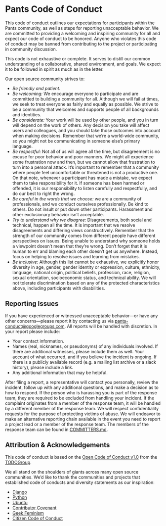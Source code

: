 Pants Code of Conduct
=====================

This code of conduct outlines our expectations for participants within the
Pants community, as well as steps for reporting unacceptable behavior. We
are committed to providing a welcoming and inspiring community for all and
expect our code of conduct to be honored. Anyone who violates this code of
conduct may be banned from contributing to the project or participating in
community discussion.

This code is not exhaustive or complete. It serves to distill our common
understanding of a collaborative, shared environment, and goals. We expect
it to be followed in spirit as much as in the letter.


Our open source community strives to:

 * *Be friendly and patient.*
 * *Be welcoming:* We encourage everyone to participate and are committed to
   building a community for all. Although we will fail at times, we seek to
   treat everyone as fairly and equally as possible. We strive to be a
   community that welcomes and supports people of all backgrounds and
   identities.
 * *Be considerate:* Your work will be used by other people, and you in turn
   will depend on the work of others. Any decision you take will affect users
   and colleagues, and you should take those outcomes into account when making
   decisions. Remember that we’re a world-wide community, so you might not be
   communicating in someone else’s primary language.
 * *Be respectful:* Not all of us will agree all the time, but disagreement is
   no excuse for poor behavior and poor manners. We might all experience some
   frustration now and then, but we cannot allow that frustration to turn into
   a personal attack. It’s important to remember that a community where people
   feel uncomfortable or threatened is not a productive one. On that note,
   whenever a participant has made a mistake, we expect them to take
   responsibility for it. If someone has been harmed or offended, it is our
   responsibility to listen carefully and respectfully, and do our best to
   right the wrong.
 * *Be careful in the words that we choose:* we are a community of
   professionals, and we conduct ourselves professionally. Be kind to others.
   Do not insult or put down other participants. Harassment and other
   exclusionary behavior isn’t acceptable.
 * *Try to understand why we disagree:* Disagreements, both social and
   technical, happen all the time. It is important that we resolve
   disagreements and differing views constructively. Remember that the strength
   of our community comes from different people have different perspectives on
   issues. Being unable to understand why someone holds a viewpoint doesn’t
   mean that they’re wrong. Don’t forget that it is human to err and blaming
   each other doesn’t get us anywhere. Instead, focus on helping to resolve
   issues and learning from mistakes.
 * *Be inclusive:* Although this list cannot be exhaustive, we explicitly honor
   diversity in age, gender, gender identity or expression, culture, ethnicity,
   language, national origin, political beliefs, profession, race, religion,
   sexual orientation, socioeconomic status, and technical ability. We will not
   tolerate discrimination based on any of the protected characteristics above,
   including participants with disabilities.

Reporting Issues
----------------

If you have experienced or witnessed unacceptable behavior—or have any other
concerns—please report it by contacting us via pants-conduct@googlegroups.com.
All reports will be handled with discretion. In your report please include:

 * Your contact information.
 * Names (real, nicknames, or pseudonyms) of any individuals involved. If there
   are additional witnesses, please include them as well. Your account of what
   occurred, and if you believe the incident is ongoing. If there is a publicly
   available record (e.g. a mailing list archive or a slack history), please
   include a link.
 * Any additional information that may be helpful.

After filing a report, a representative will contact you personally, review the
incident, follow up with any additional questions, and make a decision as to
how to respond. If the person who is harassing you is part of the response
team, they are required to be excluded from handling your incident. If the
complaint originates from a member of the response team, it will be handled by
a different member of the response team. We will respect confidentiality
requests for the purpose of protecting victims of abuse. We will endeavor to
make an alternative reporting chain available in the event you need to report a
project lead or a member of the response team. The members of the response team
can be found in [COMMITTERS.md](https://github.com/pantsbuild/pants/blob/main/COMMITTERS.md#active-committers).


Attribution & Acknowledgements
------------------------------

This code of conduct is based on the
[Open Code of Conduct v1.0](https://github.com/todogroup/opencodeofconduct) from the [TODOGroup](http://todogroup.org/).


We all stand on the shoulders of giants across many open source communities.
We’d like to thank the communities and projects that established code of
conducts and diversity statements as our inspiration:

 * [Django](https://www.djangoproject.com/conduct/reporting/)
 * [Python](https://www.python.org/community/diversity/)
 * [Ubuntu](http://www.ubuntu.com/about/about-ubuntu/conduct)
 * [Contributor Covenant](http://contributor-covenant.org/)
 * [Geek Feminism](http://geekfeminism.org/about/code-of-conduct/)
 * [Citizen Code of Conduct](http://citizencodeofconduct.org/)
